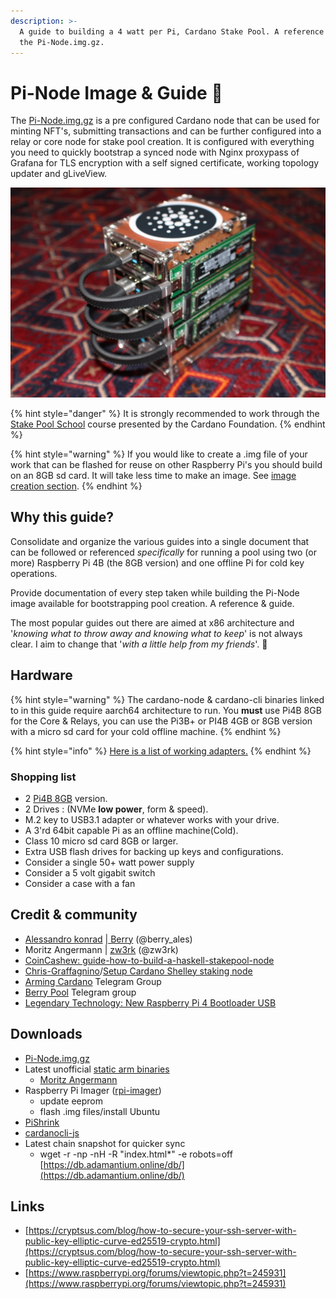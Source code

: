 ```yaml
---
description: >-
  A guide to building a 4 watt per Pi, Cardano Stake Pool. A reference guide for
  the Pi-Node.img.gz.
---
```


# Pi-Node Image & Guide 🌟

The [Pi-Node.img.gz](https://db.adamantium.online/Pi-Node.img.gz) is a pre configured Cardano node that can be used for minting NFT's, submitting transactions and can be further configured into a relay or core node for stake pool creation. It is configured with everything you need to quickly bootstrap a synced node with Nginx proxypass of Grafana for TLS encryption with a self signed certificate, working topology updater and gLiveView.

![](../../.gitbook/assets/photo_2021-03-09-13.40.29.jpeg)

{% hint style="danger" %}
It is strongly recommended to work through the [Stake Pool School](https://cardano-foundation.gitbook.io/stake-pool-course/) course presented by the Cardano Foundation.
{% endhint %}

{% hint style="warning" %}
If you would like to create a .img file of your work that can be flashed for reuse on other Raspberry Pi's you should build on an 8GB sd card. It will take less time to make an image. See [image creation section](https://app.gitbook.com/@ada-pi/s/raspi-spo/intermediate-guide/pi-pool-tutorial/create-.img-file).
{% endhint %}

## Why this guide?

Consolidate and organize the various guides into a single document that can be followed or referenced _specifically_ for running a pool using two \(or more\) Raspberry Pi 4B \(the 8GB version\) and one offline Pi for cold key operations.

Provide documentation of every step taken while building the Pi-Node image available for bootstrapping pool creation. A reference & guide.

The most popular guides out there are aimed at x86 architecture and '_knowing what to throw away and knowing what to keep_' is not always clear. I aim to change that '_with a little help from my friends_'. 🎸

## Hardware

{% hint style="warning" %}
The cardano-node & cardano-cli binaries linked to in this guide require aarch64 architecture to run. You **must** use Pi4B 8GB for the Core & Relays, you can use the Pi3B+ or PI4B 4GB or 8GB version with a micro sd card for your cold offline machine.
{% endhint %}

{% hint style="info" %}
[Here is a list of working adapters.](https://jamesachambers.com/raspberry-pi-4-usb-boot-config-guide-for-ssd-flash-drives/)
{% endhint %}

### Shopping list

* 2 [Pi4B 8GB](https://thepihut.com/products/raspberry-pi-4-model-b?variant=31994565689406) version.
* 2 Drives : \(NVMe **low power**, form & speed\).
* M.2 key to USB3.1 adapter or whatever works with your drive.
* A 3'rd 64bit capable Pi as an offline machine\(Cold\).
* Class 10 micro sd card 8GB or larger. 
* Extra USB flash drives for backing up keys and configurations.
* Consider a single 50+ watt power supply
* Consider a 5 volt gigabit switch
* Consider a case with a fan

## Credit & community

* [Alessandro konrad](https://github.com/alessandrokonrad) \|[ Berry](https://adapools.org/pool/2a748e3885f6f73320ad16a8331247b81fe01b8d39f57eec9caa5091) \(@berry\_ales\)
* Moritz Angermann \| [zw3rk](https://adapools.org/pool/e2c17915148f698723cb234f3cd89e9325f40b89af9fd6e1f9d1701a) \(@zw3rk\)
* [CoinCashew: guide-how-to-build-a-haskell-stakepool-node](https://www.coincashew.com/coins/overview-ada/guide-how-to-build-a-haskell-stakepool-node)
* [Chris-Graffagnino](https://github.com/Chris-Graffagnino)/[Setup Cardano Shelley staking node](https://github.com/Chris-Graffagnino/Jormungandr-for-Newbs/blob/master/docs/jormungandr_node_setup_guide.md)
* [Arming Cardano](https://t.me/joinchat/FeKTCBu-pn5OUZUz4joF2w) Telegram Group
* [Berry Pool](https://t.me/berry_pool) Telegram group
* [Legendary Technology: New Raspberry Pi 4 Bootloader USB](https://jamesachambers.com/new-raspberry-pi-4-bootloader-usb-network-boot-guide/)

## Downloads

* [Pi-Node.img.gz](https://db.adamantium.online/Pi-Node.img.gz)
* Latest unofficial [static arm binaries](https://ci.zw3rk.com/build/1758)
  * [Moritz Angermann](https://t.me/joinchat/FeKTCBu-pn5OUZUz4joF2w)
* Raspberry Pi Imager \([rpi-imager](https://github.com/raspberrypi/rpi-imager)\)
  * update eeprom
  * flash .img files/install Ubuntu
* [PiShrink](https://github.com/Drewsif/PiShrink)
* [cardanocli-js](https://docs.pipool.online/)
* Latest chain snapshot for quicker sync
  * wget -r -np -nH -R "index.html\*" -e robots=off [https://db.adamantium.online/db/](https://db.adamantium.online/db/)

## Links

* [https://cryptsus.com/blog/how-to-secure-your-ssh-server-with-public-key-elliptic-curve-ed25519-crypto.html](https://cryptsus.com/blog/how-to-secure-your-ssh-server-with-public-key-elliptic-curve-ed25519-crypto.html)
* [https://www.raspberrypi.org/forums/viewtopic.php?t=245931](https://www.raspberrypi.org/forums/viewtopic.php?t=245931)

